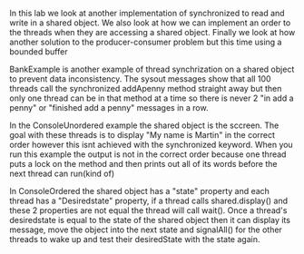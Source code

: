 In this lab we look at another implementation of synchronized to read and write in a shared object.
We also look at how we can implement an order to the threads when they are accessing a shared object.
Finally we look at how another solution to the producer-consumer problem but this time using a bounded buffer

BankExample is another example of thread synchrization on a shared object to prevent data inconsistency. The sysout messages show that all 100 threads call the synchronized addApenny method straight away but then only one thread can be in that method at a time so there is never 2 "in add a penny" or "finished add a penny" messages in a row.

In the ConsoleUnordered example the shared object is the sccreen. The goal with these threads is to display "My name is Martin" in the correct order however this isnt achieved with the synchronized keyword. When you run this example the output is not in the correct order because one thread puts a lock on the method and then prints out all of its words before the next thread can run(kind of)

In ConsoleOrdered the shared object has a "state" property and each thread has a "Desiredstate" property, if a thread calls shared.display() and these 2 properties are not equal the thread will call wait(). Once a thread's desiredstate is equal to the state of the shared object then it can display its message, move the object into the next state and signalAll() for the other threads to wake up and test their desiredState with the state again.